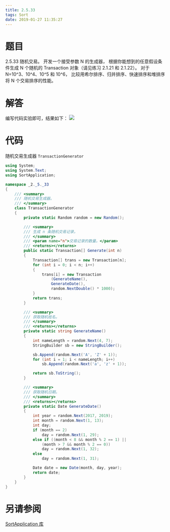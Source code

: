 ```yaml
---
title: 2.5.33
tags: Sort
date: 2019-01-27 11:35:27
---
```


# 题目

2.5.33
随机交易。
开发一个接受参数 N 的生成器，
根据你能想到的任意假设条件生成 N 个随机的 Transaction 对象（请见练习 2.1.21 和 2.1.22）。
对于 N=10^3、10^4、10^5 和 10^6，
比较用希尔排序、归并排序、快速排序和堆排序将 N 个交易排序的性能。

# 解答

编写代码实验即可，结果如下：
![](./1.png)

# 代码

随机交易生成器 `TransactionGenerator`

```csharp
using System;
using System.Text;
using SortApplication;

namespace _2._5._33
{
    /// <summary>
    /// 随机交易生成器。
    /// </summary>
    class TransactionGenerator
    {
        private static Random random = new Random();

        /// <summary>
        /// 生成 n 条随机交易记录。
        /// </summary>
        /// <param name="n">交易记录的数量。</param>
        /// <returns></returns>
        public static Transaction[] Generate(int n)
        {
            Transaction[] trans = new Transaction[n];
            for (int i = 0; i < n; i++)
            {
                trans[i] = new Transaction
                    (GenerateName(), 
                    GenerateDate(), 
                    random.NextDouble() * 1000);
            }
            return trans;
        }

        /// <summary>
        /// 获取随机姓名。
        /// </summary>
        /// <returns></returns>
        private static string GenerateName()
        {
            int nameLength = random.Next(4, 7);
            StringBuilder sb = new StringBuilder();

            sb.Append(random.Next('A', 'Z' + 1));
            for (int i = 1; i < nameLength; i++)
                sb.Append(random.Next('a', 'z' + 1));

            return sb.ToString();
        }

        /// <summary>
        /// 获取随机日期。
        /// </summary>
        /// <returns></returns>
        private static Date GenerateDate()
        {
            int year = random.Next(2017, 2019);
            int month = random.Next(1, 13);
            int day;
            if (month == 2)
                day = random.Next(1, 29);
            else if ((month < 8 && month % 2 == 1) ||
                (month > 7 && month % 2 == 0))
                day = random.Next(1, 32);
            else
                day = random.Next(1, 31);

            Date date = new Date(month, day, year);
            return date;
        }
    }
}
```

# 另请参阅

[SortApplication 库](https://github.com/ikesnowy/Algorithms-4th-Edition-in-Csharp/tree/master/2%20Sorting/2.5/SortApplication)